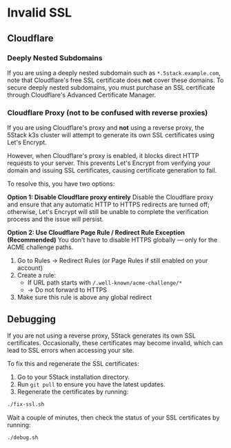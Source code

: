 # Invalid SSL

## Cloudflare

### Deeply Nested Subdomains

If you are using a deeply nested subdomain such as `*.5stack.example.com`, note that Cloudflare's free SSL certificate does **not** cover these domains. To secure deeply nested subdomains, you must purchase an SSL certificate through Cloudflare's Advanced Certificate Manager.

### Cloudflare Proxy (not to be confused with reverse proxies)

If you are using Cloudflare's proxy and **not** using a reverse proxy, the 5Stack k3s cluster will attempt to generate its own SSL certificates using Let's Encrypt.

However, when Cloudflare's proxy is enabled, it blocks direct HTTP requests to your server. This prevents Let's Encrypt from verifying your domain and issuing SSL certificates, causing certificate generation to fail.

To resolve this, you have two options:

**Option 1: Disable Cloudflare proxy entirely**
Disable the Cloudflare proxy and ensure that any automatic HTTP to HTTPS redirects are turned off; otherwise, Let's Encrypt will still be unable to complete the verification process and the issue will persist.

**Option 2: Use Cloudflare Page Rule / Redirect Rule Exception (Recommended)**
You don't have to disable HTTPS globally — only for the ACME challenge paths.

1. Go to Rules → Redirect Rules (or Page Rules if still enabled on your account)
2. Create a rule:
   - If URL path starts with `/.well-known/acme-challenge/*`
   - → Do not forward to HTTPS
3. Make sure this rule is above any global redirect

## Debugging

If you are not using a reverse proxy, 5Stack generates its own SSL certificates. Occasionally, these certificates may become invalid, which can lead to SSL errors when accessing your site.

To fix this and regenerate the SSL certificates:

1. Go to your 5Stack installation directory.
2. Run `git pull` to ensure you have the latest updates.
3. Regenerate the certificates by running:

```sh
./fix-ssl.sh
```

Wait a couple of minutes, then check the status of your SSL certificates by running:

```sh
./debug.sh
```
